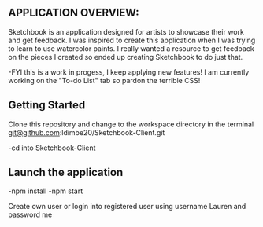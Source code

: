
## APPLICATION OVERVIEW:
Sketchbook is an application designed for artists to showcase their work and get feedback. I was inspired to create this application when I was trying to learn to use watercolor paints. I really wanted a resource to get feedback on the pieces I created so ended up creating Sketchbook to do just that.

-FYI this is a work in progess, I keep applying new features! I am currently working on the "To-do List" tab so pardon the terrible CSS!

## Getting Started

Clone this repository and change to the workspace directory in the terminal
git@github.com:ldimbe20/Sketchbook-Client.git

-cd into Sketchbook-Client

## Launch the application
-npm install
-npm start

Create own user or login into registered user using username Lauren and password me

